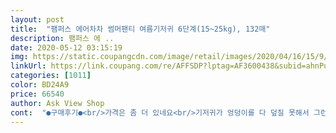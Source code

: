 ```yaml
---
layout: post 
title:  "팸퍼스 에어차차 썸머팬티 여름기저귀 6단계(15~25kg), 132매" 
description: 팸퍼스 에 ..
date: 2020-05-12 03:15:19 
img: https://static.coupangcdn.com/image/retail/images/2020/04/16/15/9/ef9227df-9cd5-43e1-8837-5dab2ae8fe4c.jpg 
linkUrl: https://link.coupang.com/re/AFFSDP?lptag=AF3600438&subid=ahnPublicAsk&pageKey=1472980660&itemId=2531830786&vendorItemId=70524593153&traceid=V0-113-a01587c0e51659f1 
categories: [1011] 
color: BD24A9 
price: 66540 
author: Ask View Shop 
cont:  "●구매후기●<br/>가격은 좀 더 있네요<br/>기저귀가 엉덩이를 다 덮질 못해서 그런지.<br/>.<br/> 쉬야도 새고.<br/>.<br/> 엉덩이에 자꾸 끼여요 ㅠ.<br/>ㅠ<br/>두께는 베이비드라이보다 살짝 얇아요.<br/><br/>아직 덥진 않지만 하루종일 차고 있을 아이 생각하면 조금이라도 얇고 흡수력 좋은 제품 쓰는게 좋을거같아요<br/>아직 응아 싸면 다시 후기 올릴께요.<br/><br/>원래 팸퍼스만 썻었고  새로 나온 여름용 상품이라길래 주문했어요<br/>잘때 채웠었는데 아침에 일어나 많이 쌌음에도 보송하네요<br/>정말 얇아서 좋긴한데.<br/>.<br/><br/>" 
---
```

